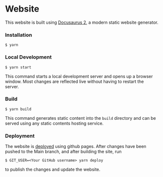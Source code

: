 # Website

This website is built using [Docusaurus 2](https://docusaurus.io/), a modern static website generator.

### Installation

```
$ yarn
```

### Local Development

```
$ yarn start
```

This command starts a local development server and opens up a browser window. Most changes are reflected live without having to restart the server.

### Build

```
$ yarn build
```

This command generates static content into the `build` directory and can be served using any static contents hosting service.

### Deployment

The website is [deployed](https://codify-berkeley-education.github.io/DecalWebsite/) using github pages. After changes have been pushed to the Main branch, and after building the site, run

```
$ GIT_USER=<Your GitHub username> yarn deploy
```

to publish the changes and update the website.

